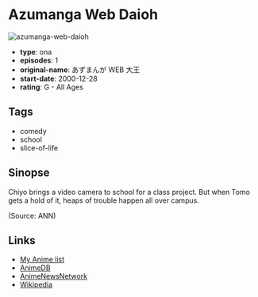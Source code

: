 # Azumanga Web Daioh

![azumanga-web-daioh](https://cdn.myanimelist.net/images/anime/3/59967.jpg)

-   **type**: ona
-   **episodes**: 1
-   **original-name**: あずまんが WEB 大王
-   **start-date**: 2000-12-28
-   **rating**: G - All Ages

## Tags

-   comedy
-   school
-   slice-of-life

## Sinopse

Chiyo brings a video camera to school for a class project. But when Tomo gets a hold of it, heaps of trouble happen all over campus.

(Source: ANN)

## Links

-   [My Anime list](https://myanimelist.net/anime/1593/Azumanga_Web_Daioh)
-   [AnimeDB](http://anidb.info/perl-bin/animedb.pl?show=anime&aid=8792)
-   [AnimeNewsNetwork](http://www.animenewsnetwork.com/encyclopedia/anime.php?id=2255)
-   [Wikipedia](http://en.wikipedia.org/wiki/Azumanga)
